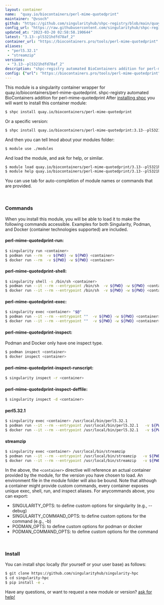 ```yaml
---
layout: container
name:  "quay.io/biocontainers/perl-mime-quotedprint"
maintainer: "@vsoch"
github: "https://github.com/singularityhub/shpc-registry/blob/main/quay.io/biocontainers/perl-mime-quotedprint/container.yaml"
config_url: "https://raw.githubusercontent.com/singularityhub/shpc-registry/main/quay.io/biocontainers/perl-mime-quotedprint/container.yaml"
updated_at: "2023-03-20 02:58:58.190644"
latest: "3.13--pl5321hdfd78af_2"
container_url: "https://biocontainers.pro/tools/perl-mime-quotedprint"
aliases:
 - "perl5.32.1"
 - "streamzip"
versions:
 - "3.13--pl5321hdfd78af_2"
description: "shpc-registry automated BioContainers addition for perl-mime-quotedprint"
config: {"url": "https://biocontainers.pro/tools/perl-mime-quotedprint", "maintainer": "@vsoch", "description": "shpc-registry automated BioContainers addition for perl-mime-quotedprint", "latest": {"3.13--pl5321hdfd78af_2": "sha256:59ad81d4674dc37eaaac8e884bb6da891fe81978162fc9d47941d2878374c806"}, "tags": {"3.13--pl5321hdfd78af_2": "sha256:59ad81d4674dc37eaaac8e884bb6da891fe81978162fc9d47941d2878374c806"}, "docker": "quay.io/biocontainers/perl-mime-quotedprint", "aliases": {"perl5.32.1": "/usr/local/bin/perl5.32.1", "streamzip": "/usr/local/bin/streamzip"}}
---
```


This module is a singularity container wrapper for quay.io/biocontainers/perl-mime-quotedprint.
shpc-registry automated BioContainers addition for perl-mime-quotedprint
After [installing shpc](#install) you will want to install this container module:


```bash
$ shpc install quay.io/biocontainers/perl-mime-quotedprint
```

Or a specific version:

```bash
$ shpc install quay.io/biocontainers/perl-mime-quotedprint:3.13--pl5321hdfd78af_2
```

And then you can tell lmod about your modules folder:

```bash
$ module use ./modules
```

And load the module, and ask for help, or similar.

```bash
$ module load quay.io/biocontainers/perl-mime-quotedprint/3.13--pl5321hdfd78af_2
$ module help quay.io/biocontainers/perl-mime-quotedprint/3.13--pl5321hdfd78af_2
```

You can use tab for auto-completion of module names or commands that are provided.

<br>

### Commands

When you install this module, you will be able to load it to make the following commands accessible.
Examples for both Singularity, Podman, and Docker (container technologies supported) are included.

#### perl-mime-quotedprint-run:

```bash
$ singularity run <container>
$ podman run --rm  -v ${PWD} -w ${PWD} <container>
$ docker run --rm  -v ${PWD} -w ${PWD} <container>
```

#### perl-mime-quotedprint-shell:

```bash
$ singularity shell -s /bin/sh <container>
$ podman run --it --rm --entrypoint /bin/sh  -v ${PWD} -w ${PWD} <container>
$ docker run --it --rm --entrypoint /bin/sh  -v ${PWD} -w ${PWD} <container>
```

#### perl-mime-quotedprint-exec:

```bash
$ singularity exec <container> "$@"
$ podman run --it --rm --entrypoint ""  -v ${PWD} -w ${PWD} <container> "$@"
$ docker run --it --rm --entrypoint ""  -v ${PWD} -w ${PWD} <container> "$@"
```

#### perl-mime-quotedprint-inspect:

Podman and Docker only have one inspect type.

```bash
$ podman inspect <container>
$ docker inspect <container>
```

#### perl-mime-quotedprint-inspect-runscript:

```bash
$ singularity inspect -r <container>
```

#### perl-mime-quotedprint-inspect-deffile:

```bash
$ singularity inspect -d <container>
```


#### perl5.32.1

```bash
$ singularity exec <container> /usr/local/bin/perl5.32.1
$ podman run --it --rm --entrypoint /usr/local/bin/perl5.32.1   -v ${PWD} -w ${PWD} <container> -c " $@"
$ docker run --it --rm --entrypoint /usr/local/bin/perl5.32.1   -v ${PWD} -w ${PWD} <container> -c " $@"
```


#### streamzip

```bash
$ singularity exec <container> /usr/local/bin/streamzip
$ podman run --it --rm --entrypoint /usr/local/bin/streamzip   -v ${PWD} -w ${PWD} <container> -c " $@"
$ docker run --it --rm --entrypoint /usr/local/bin/streamzip   -v ${PWD} -w ${PWD} <container> -c " $@"
```



In the above, the `<container>` directive will reference an actual container provided
by the module, for the version you have chosen to load. An environment file in the
module folder will also be bound. Note that although a container
might provide custom commands, every container exposes unique exec, shell, run, and
inspect aliases. For anycommands above, you can export:

 - SINGULARITY_OPTS: to define custom options for singularity (e.g., --debug)
 - SINGULARITY_COMMAND_OPTS: to define custom options for the command (e.g., -b)
 - PODMAN_OPTS: to define custom options for podman or docker
 - PODMAN_COMMAND_OPTS: to define custom options for the command

<br>

### Install

You can install shpc locally (for yourself or your user base) as follows:

```bash
$ git clone https://github.com/singularityhub/singularity-hpc
$ cd singularity-hpc
$ pip install -e .
```

Have any questions, or want to request a new module or version? [ask for help!](https://github.com/singularityhub/singularity-hpc/issues)
